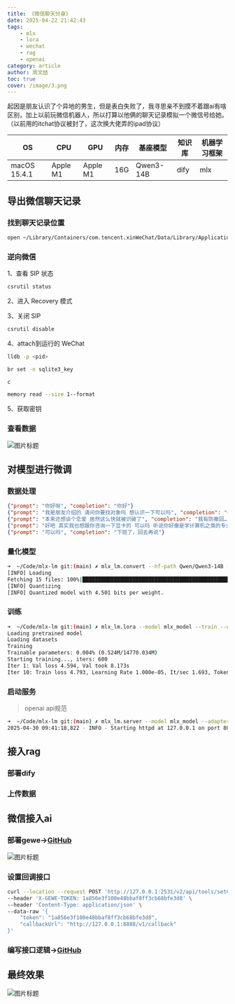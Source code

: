 ```yaml
---
title: 《微信聊天分身》
date: 2025-04-22 21:42:43
tags:
    - mlx
    - lora
    - wechat
    - rag
    - openai
category: article
author: 周文喆
toc: true
cover: /image/3.png
---
```



起因是朋友认识了个异地的男生，但是表白失败了，我寻思亲不到摸不着跟ai有啥区别，加上以前玩微信机器人，所以打算以他俩的聊天记录模拟一个微信号给她。
（以前用的itchat协议被封了，这次换大佬弄的ipad协议）
<!--more-->

|OS|CPU|GPU|内存|基座模型|知识库|机器学习框架|
|-|-|-|-|-|-|-|
|macOS 15.4.1|Apple M1|Apple M1|16G|Qwen3-14B|dify |mlx|

## 导出微信聊天记录

### 找到聊天记录位置

```bash
open ~/Library/Containers/com.tencent.xinWeChat/Data/Library/Application\ Support/com.tencent.xinWeChat/2.0b4.0.9
```

### 逆向微信

1、查看 SIP 状态

```bash
csrutil status
```

2、进入 Recovery 模式

3、关闭 SIP

```bash
csrutil disable
```

4、attach到运行的 WeChat

```bash
lldb -p <pid>
```

```bash
br set -n sqlite3_key
```

```bash
c
```

```bash
memory read --size 1--format
```

5、获取密钥

### 查看数据

![图片标题](2.png)

## 对模型进行微调

### 数据处理

```json
{"prompt": "你好呀", "completion": "你好"}
{"prompt": "我是朋友介绍的 请问你要找对象吗 想认识一下可以吗", "completion": "6"}
{"prompt": "本来还想谈个恋爱 居然这么快就被识破了", "completion": "我有防撤回…"}
{"prompt": "好吧 其实我也想跟你咨询一下显卡的 可以吗 听说你好像是学计算机之类的专业", "completion": "我不是计算机的…"}
{"prompt": "可以吗", "completion": "下班了，回去再说"}
```

### 量化模型

```bash
➜  ~/Code/mlx-lm git:(main) ✗ mlx_lm.convert --hf-path Qwen/Qwen3-14B -q
[INFO] Loading
Fetching 15 files: 100%|██████████████████████████████████████████████████████████████████████████████████████████████████████████████████████████████████████████████████████| 15/15 [00:00<00:00, 28301.65it/s]
[INFO] Quantizing
[INFO] Quantized model with 4.501 bits per weight.
```

### 训练

```bash
➜  ~/Code/mlx-lm git:(main) ✗ mlx_lm.lora --model mlx_model --train --data chat --batch-size 1 --num-layers 4 
Loading pretrained model
Loading datasets
Training
Trainable parameters: 0.004% (0.524M/14770.034M)
Starting training..., iters: 600
Iter 1: Val loss 4.594, Val took 8.173s
Iter 10: Train loss 4.793, Learning Rate 1.000e-05, It/sec 1.693, Tokens/sec 31.829, Trained Tokens 188, Peak mem 8.422 GB
```

### 启动服务
>
> openai api规范

```bash
➜  ~/Code/mlx-lm git:(main) ✗ mlx_lm.server --model mlx_model --adapter-path adapters  --use-default-chat-template
2025-04-30 09:41:18,822 - INFO - Starting httpd at 127.0.0.1 on port 8080...
```

## 接入rag

### 部署dify

### 上传数据

## 微信接入ai

### 部署gewe→[GitHub](https://github.com/Vingurzhou/deploy/blob/main/docker-compose.yml#L119)

![图片标题](1.png)

### 设置回调接口

```bash
curl --location --request POST 'http://127.0.0.1:2531/v2/api/tools/setCallback' \
--header 'X-GEWE-TOKEN: 1a856e3f100e48bbaf8ff3cb68bfe3d8' \
--header 'Content-Type: application/json' \
--data-raw '{
    "token": "1a856e3f100e48bbaf8ff3cb68bfe3d8",
    "callbackUrl": "http://127.0.0.1:8888/v1/callback"
}'
```

### 编写接口逻辑→[GitHub](https://github.com/Vingurzhou/wechat-robot/blob/main/internal/logic/callbacklogic.go)

## 最终效果

![图片标题](3.png)

